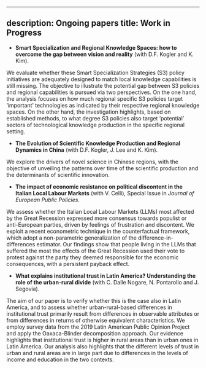 
---
description: Ongoing papers
title: Work in Progress
---

* **Smart Specialization and Regional Knowledge Spaces: how to overcome the gap between vision and reality** (with D.F. Kogler and K. Kim).

We evaluate whether these Smart Specialization Strategies (S3) policy initiatives are adequately designed to match local knowledge capabilities is still missing. The objective to illustrate the potential gap between S3 policies and regional capabilities is pursued via two perspectives. On the one hand, the analysis focuses on how much regional specific S3 policies target ‘important’ technologies as indicated by their respective regional knowledge spaces.  On the other hand, the investigation highlights, based on established methods, to what degree S3 policies also target ‘potential’ sectors of technological knowledge production in the specific regional setting. 

* **The Evolution of Scientific Knowledge Production and Regional Dynamics in China** (with D.F. Kogler, J. Lee and K. Kim).

We explore the drivers of novel science in Chinese regions, with the objective of unveiling the patterns over time of the scientific production and the determinants of scientific innovation.


* **The impact of economic resistance on political discontent in the Italian Local Labour Markets** (with V. Celli), Special Issue in *Journal of European Public Policies*.

We assess whether the Italian Local Labour Markets (LLMs) most affected by the Great Recession expressed more consensus towards populist or anti-European parties, driven by feelings of frustration and discontent. We exploit a recent econometric technique in the counterfactual framework, which adopt a non-parametric generalization of the difference-in-differences estimator. Our findings show that people living in the LLMs that suffered the most the effects of the Great Recession used their vote to protest against the party they deemed responsible for the economic consequences, with a persistent payback effect.

* **What explains institutional trust in Latin America? Understanding the role of the urban-rural divide** (with C. Dalle Nogare, N. Pontarollo and J. Segovia).

The aim of our paper is to verify whether this is the case also in Latin America, and to assess whether urban-rural-based differences in institutional trust primarily result from differences in observable attributes or from differences in returns of otherwise equivalent characteristics. We employ survey data from the 2019 Latin American Public Opinion Project and apply the Oaxaca-Blinder decomposition approach. Our evidence highlights that institutional trust is higher in rural areas than in urban ones in Latin America. Our analysis also highlights that the different levels of trust in urban and rural areas are in large part due to differences in the levels of income and education in the two contexts. 
